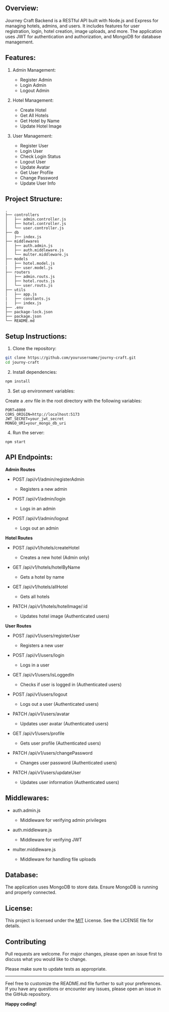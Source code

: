 ## Overview:

Journey Craft Backend is a RESTful API built with Node.js and Express for managing hotels, admins, and users. It includes features for user registration, login, hotel creation, image uploads, and more. The application uses JWT for authentication and authorization, and MongoDB for database management.


## Features:

1. Admin Management:

    - Register Admin
    - Login Admin
    - Logout Admin

2. Hotel Management:

    - Create Hotel
    - Get All Hotels
    - Get Hotel by Name
    - Update Hotel Image

3. User Management:

    - Register User
    - Login User
    - Check Login Status
    - Logout User
    - Update Avatar
    - Get User Profile
    - Change Password
    - Update User Info


## Project Structure:

```
.
├── controllers
│   ├── admin.controller.js
│   ├── hotel.controller.js
│   └── user.controller.js
├── db
│   ├── index.js
├── middlewares
│   ├── auth.admin.js
│   ├── auth.middleware.js
│   └── multer.middleware.js
├── models
│   ├── hotel.model.js
|   ├── user.model.js
├── routers
│   ├── admin.routs.js
│   ├── hotel.routs.js
│   └── user.routs.js
├── utils
│   ├── app.js
|   ├── constants.js
|   ├── index.js
├── .env
├── package-lock.json
├── package.json
└── README.md

```


## Setup Instructions:

1. Clone the repository:

```bash
git clone https://github.com/yourusername/journy-craft.git
cd journy-craft
```
2. Install dependencies:

```bash
npm install
```
3. Set up environment variables:

Create a .env file in the root directory with the following variables:
```
PORT=8000
CORS_ORIGIN=http://localhost:5173
JWT_SECRET=your_jwt_secret
MONGO_URI=your_mongo_db_uri
```

4. Run the server:
```
npm start
```

## API Endpoints: 

**Admin Routes**
- POST /api/v1/admin/registerAdmin
    - Registers a new admin

- POST /api/v1/admin/login
    - Logs in an admin

- POST /api/v1/admin/logout
    - Logs out an admin
    
**Hotel Routes**
- POST /api/v1/hotels/createHotel
    - Creates a new hotel (Admin only)

- GET /api/v1/hotels/hotelByName
    - Gets a hotel by name

- GET /api/v1/hotels/allHotel
    - Gets all hotels

- PATCH /api/v1/hotels/hotelImage/:id
    - Updates hotel image (Authenticated users)

**User Routes**

- POST /api/v1/users/registerUser
    - Registers a new user

- POST /api/v1/users/login
    - Logs in a user

- GET /api/v1/users/isLoggedIn
    - Checks if user is logged in (Authenticated users)

- POST /api/v1/users/logout
    - Logs out a user (Authenticated users)

- PATCH /api/v1/users/avatar
    - Updates user avatar (Authenticated users)

- GET /api/v1/users/profile
    - Gets user profile (Authenticated users)

- PATCH /api/v1/users/changePassword
    - Changes user password (Authenticated users)

- PATCH /api/v1/users/updateUser
    - Updates user information (Authenticated users)


## Middlewares:

- auth.admin.js
    - Middleware for verifying admin privileges

- auth.middleware.js
    - Middleware for verifying JWT

- multer.middleware.js
    - Middleware for handling file uploads


## Database: 

The application uses MongoDB to store data. Ensure MongoDB is running and properly connected.


## License:

This project is licensed under the [MIT](https://choosealicense.com/licenses/mit/) License. See the LICENSE file for details.


## Contributing

Pull requests are welcome. For major changes, please open an issue first
to discuss what you would like to change.

Please make sure to update tests as appropriate.


-----------------------------------------------------------------------------------------------------------------------------------------------

Feel free to customize the README.md file further to suit your preferences. If you have any questions or encounter any issues, please open an issue in the GitHub repository. 

**Happy coding!**